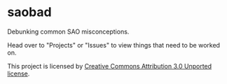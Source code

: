 # saobad
Debunking common SAO misconceptions.

Head over to "Projects" or "Issues" to view things that need to be worked on.

This project is licensed by [Creative Commons Attribution 3.0 Unported license](https://creativecommons.org/licenses/by/3.0/).
